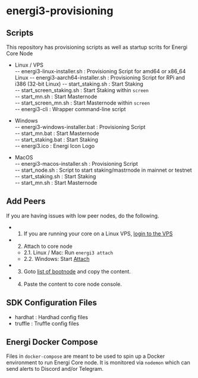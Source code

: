 # energi3-provisioning

## Scripts

This repository has provisioning scripts as well as startup scrits for Energi Core Node

- Linux / VPS <br>
-- energi3-linux-installer.sh : Provisioning Script for amd64 or x86_64 Linux
-- energi3-aarch64-installer.sh : Provisioning Script for RPi and i386 (32-bit Linux)
-- start_staking.sh           : Start Staking<br>
-- start_screen_staking.sh    : Start Staking within `screen`<br>
-- start_mn.sh                : Start Masternode<br>
-- start_screen_mn.sh         : Start Masternode  within `screen`<br>
-- energi3-cli                : Wrapper command-line script<br>
 
- Windows <br>
 -- energi3-windows-installer.bat : Provisioning Script<br>
 -- start_mn.bat                  : Start Masternode<br>
 -- start_staking.bat             : Start Staking<br>
 -- energi3.ico                   : Energi Icon Logo<br>

- MacOS <br>
-- energi3-macos-installer.sh     : Provisioning Script<br>
-- start_node.sh                  : Script to start staking/mastrnode in mainnet or testnet<br>
-- start_staking.sh               : Start Staking<br>
-- start_mn.sh                    : Start Masternode<br>

## Add Peers
If you are having issues with low peer nodes, do the following.

- 1. If you are running your core on a Linux VPS, [login to the VPS](https://wiki.energi.world/docs/guides/scripted-linux-installation#2---login-to-your-vps)
- 2. Attach to core node
  - 2.1. Linux / Mac: Run `energi3 attach`
  - 2.2. Windows: Start [Attach](https://wiki.energi.world/docs/guides/core-node-windows#2---start-core-node--attach)

- 3. Goto [list of bootnode](./scripts/linux/bootnodes-mainnet.txt) and copy the content.

- 4. Paste the content to core node console.

## SDK Configuration Files

- hardhat                         : Hardhad config files
- truffle                         : Truffle config files

## Energi Docker Compose

Files in `docker-compose` are meant to be used to spin up a Docker environment to run Energi Core node. It is monitored via `nodemon` which can send alerts to Discord and/or Telegram.

